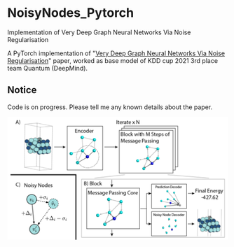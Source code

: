 # NoisyNodes_Pytorch
Implementation of Very Deep Graph Neural Networks Via Noise Regularisation

A PyTorch implementation of "<a href="https://arxiv.org/abs/2106.07971">Very Deep Graph Neural Networks Via Noise Regularisation</a>" paper, worked as base model of KDD cup 2021 3rd place team Quantum (DeepMind).

## Notice
Code is on progress. Please tell me any known details about the paper. 

<img src="img/image.png" width="700px"></img>